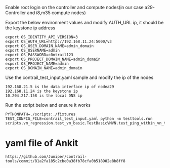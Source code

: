 Enable root login on the controller and compute nodes(in our case a29-Controller and i8,m35 compute nodes)

Export the below environment values and modify AUTH_URL ip, it should be the keystone ip address

```
export OS_IDENTITY_API_VERSION=3
export OS_AUTH_URL=http://192.168.11.24:5000/v3
export OS_USER_DOMAIN_NAME=admin_domain
export OS_USERNAME=admin
export OS_PASSWORD=c0ntrail123
export OS_PROJECT_DOMAIN_NAME=admin_domain
export OS_PROJECT_NAME=admin
export OS_DOMAIN_NAME=admin_domain
```

Use the contrail_test_input.yaml sample and modify the ip of the nodes 

```
192.168.21.5 is the data interface ip of nodea29
192.168.11.24 is the keystone ip
10.204.217.158 is the local DNS ip
```

Run the script below and ensure it works

```
PYTHONPATH=./scripts:./fixtures TEST_CONFIG_FILE=contrail_test_input.yaml python -m testtools.run scripts.vm_regression.test_vm_basic.TestBasicVMVN.test_ping_within_vn_two_vms_two_different_subnets
```

# yaml file of Ankit

```
https://github.com/Juniper/contrail-tools/commit/81a2fa185c2cbe0a38fb78cfa0b518902e8b8ff8
```

